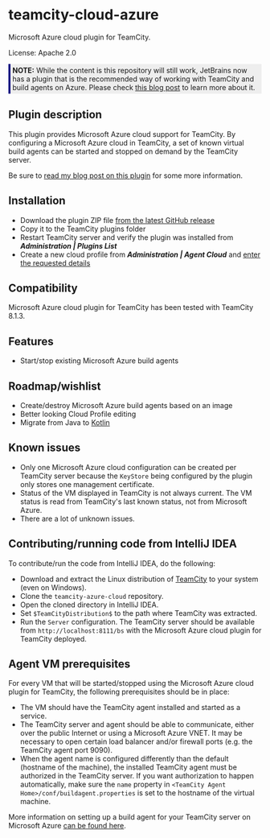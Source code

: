 # teamcity-cloud-azure

Microsoft Azure cloud plugin for TeamCity.

License: Apache 2.0

<div style="padding: 4px; border-left-color: navy; border-left-width: 4px; border-left-style: solid; background-color: rgb(238, 238, 238);"><strong>NOTE:</strong> While the content is this repository will still work, JetBrains now has a plugin that is the recommended way of working with TeamCity and build agents on Azure. Please check <a href="http://blog.jetbrains.com/teamcity/2014/11/introducing-teamcity-azure-plugin-run-builds-in-the-cloud/" target="_blank">this blog post</a> to learn more about it.</div>

## Plugin description

This plugin provides Microsoft Azure cloud support for TeamCity. By configuring a Microsoft Azure cloud in TeamCity, a set of known virtual build agents can be started and stopped on demand by the TeamCity server.

Be sure to [read my blog post on this plugin](http://blog.maartenballiauw.be/post/2014/06/18/Microsoft-Azure-cloud-plugin-for-TeamCity-(dabbling-in-Java-code).aspx) for some more information.

## Installation

* Download the plugin ZIP file [from the latest GitHub release](/releases)
* Copy it to the TeamCity plugins folder
* Restart TeamCity server and verify the plugin was installed from ***Administration | Plugins List***
* Create a new cloud profile from ***Administration | Agent Cloud*** and [enter the requested details](docs/cloud-profile.md)

## Compatibility

Microsoft Azure cloud plugin for TeamCity has been tested with TeamCity 8.1.3.

## Features

* Start/stop existing Microsoft Azure build agents

## Roadmap/wishlist

* Create/destroy Microsoft Azure build agents based on an image
* Better looking Cloud Profile editing
* Migrate from Java to [Kotlin](http://kotlin.jetbrains.com)

## Known issues

* Only one Microsoft Azure cloud configuration can be created per TeamCity server because the ```KeyStore``` being configured by the plugin only stores one management certificate.
* Status of the VM displayed in TeamCity is not always current. The VM status is read from TeamCity's last known status, not from Microsoft Azure.
* There are a lot of unknown issues.

## Contributing/running code from IntelliJ IDEA

To contribute/run the code from IntelliJ IDEA, do the following:

* Download and extract the Linux distribution of [TeamCity](http://www.jetbrains.com/teamcity/download/) to your system (even on Windows).
* Clone the ```teamcity-azure-cloud``` repository.
* Open the cloned directory in IntelliJ IDEA.
* Set ```$TeamCityDistribution$``` to the path where TeamCity was extracted.
* Run the ```Server``` configuration. The TeamCity server should be available from ```http://localhost:8111/bs``` with the Microsoft Azure cloud plugin for TeamCity deployed.

## Agent VM prerequisites

For every VM that will be started/stopped using the Microsoft Azure cloud plugin for TeamCity, the following prerequisites should be in place:

* The VM should have the TeamCity agent installed and started as a service.
* The TeamCity server and agent should be able to communicate, either over the public Internet or using a Microsoft Azure VNET. It may be necessary to open certain load balancer and/or firewall ports (e.g. the TeamCity agent port 9090).
* When the agent name is configured differently than the default (hostname of the machine), the installed TeamCity agent must be authorized in the TeamCity server. If you want authorization to happen automatically, make sure the ```name``` property in ```<TeamCity Agent Home>/conf/buildagent.properties``` is set to the hostname of the virtual machine.

More information on setting up a build agent for your TeamCity server on Microsoft Azure [can be found here](docs/setup-build-agent-vm.md).
